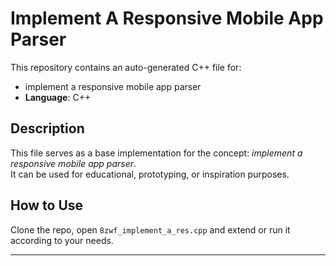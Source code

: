 # Implement A Responsive Mobile App Parser

This repository contains an auto-generated C++ file for:

- implement a responsive mobile app parser
- **Language**: C++

## Description

This file serves as a base implementation for the concept: *implement a responsive mobile app parser*.  
It can be used for educational, prototyping, or inspiration purposes.

## How to Use

Clone the repo, open `8zwf_implement_a_res.cpp` and extend or run it according to your needs.

---


